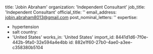 title: 'Jobin Abraham'
organization: 'Independent Consultant'
job_title: 'Independent Consultant'
official_title: ''
email_address: jobin.abraham8013@gmail.com
post_nominal_letters: ''
expertise:
  - hypertension
  - salt
country:
  - 'United States'
works_in: 'United States'
import_id: 8441d1d6-7f0e-442b-9fa0-32e594a4e4bb
id: 882e1f60-27b0-4ae0-a3ee-c358380b5104
